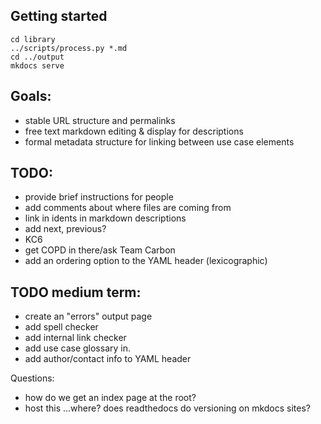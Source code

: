 ## Getting started

```
cd library
../scripts/process.py *.md
cd ../output
mkdocs serve
```

## Goals:

* stable URL structure and permalinks
* free text markdown editing & display for descriptions
* formal metadata structure for linking between use case elements

## TODO:

* provide brief instructions for people
* add comments about where files are coming from
* link in idents in markdown descriptions
* add next, previous?
* KC6
* get COPD in there/ask Team Carbon
* add an ordering option to the YAML header (lexicographic)

## TODO medium term:
* create an "errors" output page
* add spell checker
* add internal link checker
* add use case glossary in.
* add author/contact info to YAML header

Questions:
* how do we get an index page at the root?
* host this ...where? does readthedocs do versioning on mkdocs sites?
